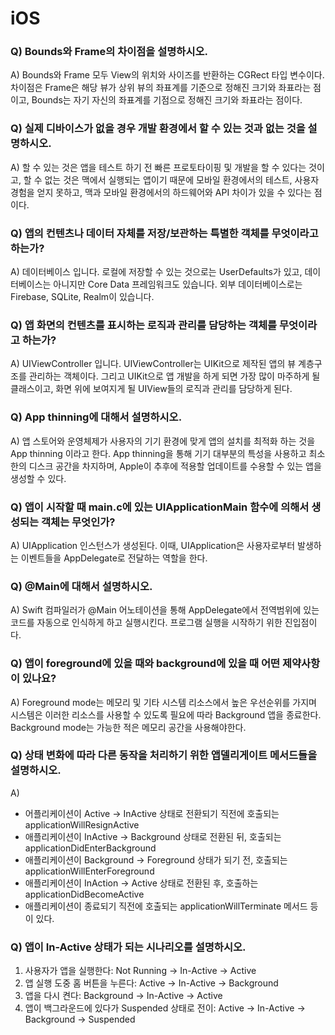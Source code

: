 # iOS

### Q) Bounds와 Frame의 차이점을 설명하시오.
A) Bounds와 Frame 모두 View의 위치와 사이즈를 반환하는 CGRect 타입 변수이다. 차이점은 Frame은 해당 뷰가 상위 뷰의 좌표계를 기준으로 정해진 크기와 좌표라는 점이고, Bounds는 자기 자신의 좌표계를 기점으로 정해진 크기와 좌표라는 점이다.

### Q) 실제 디바이스가 없을 경우 개발 환경에서 할 수 있는 것과 없는 것을 설명하시오.
A) 할 수 있는 것은 앱을 테스트 하기 전 빠른 프로토타이핑 및 개발을 할 수 있다는 것이고, 할 수 없는 것은 맥에서 실행되는 앱이기 때문에 모바일 환경에서의 테스트, 사용자 경험을 얻지 못하고, 맥과 모바일 환경에서의 하드웨어와 API 차이가 있을 수 있다는 점이다.

### Q) 앱의 컨텐츠나 데이터 자체를 저장/보관하는 특별한 객체를 무엇이라고 하는가?
A) 데이터베이스 입니다. 로컬에 저장할 수 있는 것으로는 UserDefaults가 있고, 데이터베이스는 아니지만 Core Data 프레임워크도 있습니다. 외부 데이터베이스로는 Firebase, SQLite, Realm이 있습니다.

### Q) 앱 화면의 컨텐츠를 표시하는 로직과 관리를 담당하는 객체를 무엇이라고 하는가?
A) UIViewController 입니다. UIViewController는 UIKit으로 제작된 앱의 뷰 계층구조를 관리하는 객체이다. 그리고 UIKit으로 앱 개발을 하게 되면 가장 많이 마주하게 될 클래스이고, 화면 위에 보여지게 될 UIView들의 로직과 관리를 담당하게 된다.

### Q) App thinning에 대해서 설명하시오.
A) 앱 스토어와 운영체제가 사용자의 기기 환경에 맞게 앱의 설치를 최적화 하는 것을 App thinning 이라고 한다. App thinning을 통해 기기 대부분의 특성을 사용하고 최소한의 디스크 공간을 차지하며, Apple이 추후에 적용할 업데이트를 수용할 수 있는 앱을 생성할 수 있다.

### Q) 앱이 시작할 때 main.c에 있는 UIApplicationMain 함수에 의해서 생성되는 객체는 무엇인가?
A) UIApplication 인스턴스가 생성된다. 이때, UIApplication은 사용자로부터 발생하는 이벤트들을 AppDelegate로 전달하는 역할을 한다.

### Q) @Main에 대해서 설명하시오.
A) Swift 컴파일러가 @Main 어노테이션을 통해 AppDelegate에서 전역범위에 있는 코드를 자동으로 인식하게 하고 실행시킨다. 프로그램 실행을 시작하기 위한 진입점이다.

### Q) 앱이 foreground에 있을 때와 background에 있을 때 어떤 제약사항이 있나요?
A) Foreground mode는 메모리 및 기타 시스템 리소스에서 높은 우선순위를 가지며 시스템은 이러한 리소스를 사용할 수 있도록 필요에 따라 Background 앱을 종료한다. Background mode는 가능한 적은 메모리 공간을 사용해야한다.

### Q) 상태 변화에 따라 다른 동작을 처리하기 위한 앱델리게이트 메서드들을 설명하시오.
A)
- 어플리케이션이 Active -> InActive 상태로 전환되기 직전에 호출되는 applicationWillResignActive
- 애플리케이션이 InActive -> Background 상태로 전환된 뒤, 호출되는 applicationDidEnterBackground
- 애플리케이션이 Background -> Foreground 상태가 되기 전, 호출되는 applicationWillEnterForeground
- 애플리케이션이 InAction -> Active 상태로 전환된 후, 호출하는 applicationDidBecomeActive
- 애플리케이션이 종료되기 직전에 호출되는 applicationWillTerminate 메서드 등이 있다.

### Q) 앱이 In-Active 상태가 되는 시나리오를 설명하시오.
1. 사용자가 앱을 실행한다: Not Running -> In-Active -> Active
2. 앱 실행 도중 홈 버튼을 누른다: Active -> In-Active -> Background
3. 앱을 다시 켠다: Background -> In-Active -> Active
4. 앱이 백그라운드에 있다가 Suspended 상태로 전이: Active -> In-Active -> Background -> Suspended